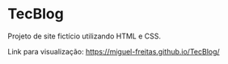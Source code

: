 # TecBlog
 Projeto de site fictício utilizando HTML e CSS.
 
 Link para visualização: https://miguel-freitas.github.io/TecBlog/
